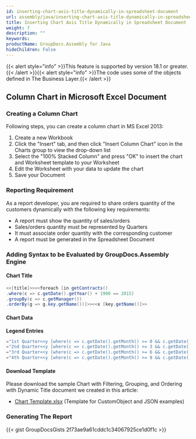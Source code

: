 ```yaml
---
id: inserting-chart-axis-title-dynamically-in-spreadsheet-document
url: assembly/java/inserting-chart-axis-title-dynamically-in-spreadsheet-document
title: Inserting Chart Axis Title Dynamically in Spreadsheet Document
weight: 7
description: ""
keywords: 
productName: GroupDocs.Assembly for Java
hideChildren: False
---
```

{{< alert style="info" >}}This feature is supported by version 18.1 or greater.{{< /alert >}}{{< alert style="info" >}}The code uses some of the objects defined in The Business Layer.{{< /alert >}}

## Column Chart in Microsoft Excel Document

### Creating a Column Chart

Following steps, you can create a column chart in MS Excel 2013:

1.  Create a new Workbook
2.  Click the "Insert" tab, and then click "Insert Column Chart" icon in the Charts group to view the drop-down list
3.  Select the "100% Stacked Column" and press "OK" to insert the chart and Worksheet template to your Worksheet
4.  Edit the Worksheet with your data to update the chart
5.  Save your Document

### Reporting Requirement

As a report developer, you are required to share orders quantity of the customers dynamically with the following key requirements:

*   A report must show the quantity of sales/orders
*   Sales/orders quantity must be represented by Quarters
*   It must associate order quantity with the corresponding customer
*   A report must be generated in the Spreadsheet Document

### Adding Syntax to be Evaluated by GroupDocs.Assembly Engine

#### Chart Title

```java
<<[title]>><<foreach [in getContracts()
.where(c => c.getDate().getYear() + 1900 == 2015)
.groupBy(c => c.getManager())
.orderBy(g => g.key.getName())]>><<x [key.getName()]>>

```

#### Chart Data

**Legend Entries**

```java
="1st Quarter<<y [where(c => c.getDate().getMonth() >= 0 && c.getDate().getMonth() <= 2).sum(c => c.getPrice())]>>"
="2nd Quarter<<y [where(c => c.getDate().getMonth() >= 3 && c.getDate().getMonth() <= 5).sum(c => c.getPrice())]>>"
="3rd Quarter<<y [where(c => c.getDate().getMonth() >= 6 && c.getDate().getMonth() <= 8).sum(c => c.getPrice())]>>"
="4th Quarter<<y [where(c => c.getDate().getMonth() >= 9 && c.getDate().getMonth() <= 11).sum(c => c.getPrice())]>>"

```

#### Download Template

Please download the sample Chart with Filtering, Grouping, and Ordering with Dynamic Title document we created in this article:

*   [Chart Template.xlsx](https://github.com/groupdocs-assembly/GroupDocs.Assembly-for-Java/blob/master/Examples/GroupDocs.Assembly.Examples.Java/Data/Storage/Spreadsheet%20Templates/Chart%20with%20Filtering%2C%20Grouping%2C%20and%20Ordering_Dynamic_Title.xlsx) (Template for CustomObject and JSON examples) 

### Generating The Report

{{< gist GroupDocsGists 2f73ae9a61cddc1c34067925ce1d0f1c >}}


